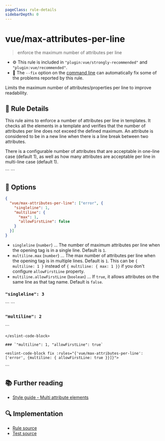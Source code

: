 ```yaml
---
pageClass: rule-details
sidebarDepth: 0
---
```

# vue/max-attributes-per-line
> enforce the maximum number of attributes per line

- :gear: This rule is included in `"plugin:vue/strongly-recommended"` and `"plugin:vue/recommended"`.
- :wrench: The `--fix` option on the [command line](https://eslint.org/docs/user-guide/command-line-interface#fixing-problems) can automatically fix some of the problems reported by this rule.

Limits the maximum number of attributes/properties per line to improve readability.

## :book: Rule Details

This rule aims to enforce a number of attributes per line in templates.
It checks all the elements in a template and verifies that the number of attributes per line does not exceed the defined maximum.
An attribute is considered to be in a new line when there is a line break between two attributes.

There is a configurable number of attributes that are acceptable in one-line case (default 1), as well as how many attributes are acceptable per line in multi-line case (default 1).

<eslint-code-block fix :rules="{'vue/max-attributes-per-line': ['error']}">
```
<template>
  <!-- ✓ GOOD -->
  <MyComponent lorem="1"/>
  <MyComponent
    lorem="1"
    ipsum="2"
  />
  <MyComponent
    lorem="1"
    ipsum="2"
    dolor="3"
  />

  <!-- ✗ BAD -->
  <MyComponent lorem="1" ipsum="2"/>
  <MyComponent
    lorem="1" ipsum="2"
  />
  <MyComponent
    lorem="1" ipsum="2"
    dolor="3"
  />
</template>
```
</eslint-code-block>

## :wrench: Options

```json
{
  "vue/max-attributes-per-line": ["error", {
    "singleline": 1,
    "multiline": {
      "max": 1,
      "allowFirstLine": false
    }
  }]
}
```

- `singleline` (`number`) ... The number of maximum attributes per line when the opening tag is in a single line. Default is `1`.
- `multiline.max` (`number`) ... The max number of attributes per line when the opening tag is in multiple lines. Default is `1`. This can be `{ multiline: 1 }` instead of `{ multiline: { max: 1 }}` if you don't configure `allowFirstLine` property.
- `multiline.allowFirstLine` (`boolean`) ... If `true`, it allows attributes on the same line as that tag name. Default is `false`.

### `"singleline": 3`

<eslint-code-block fix :rules="{'vue/max-attributes-per-line': ['error', {singleline: 3}]}">
```
<template>
  <!-- ✓ GOOD -->
  <MyComponent lorem="1" ipsum="2" dolor="3" />

  <!-- ✗ BAD -->
  <MyComponent lorem="1" ipsum="2" dolor="3" sit="4" />
</template>
```
</eslint-code-block>

### `"multiline": 2`

<eslint-code-block fix :rules="{'vue/max-attributes-per-line': ['error', {multiline: 2}]}">
```
<template>
  <!-- ✓ GOOD -->
  <MyComponent
    lorem="1" ipsum="2"
    dolor="3"
  />

  <!-- ✗ BAD -->
  <MyComponent
    lorem="1" ipsum="2" dolor="3"
    sit="4"
  />
</template>
```
</eslint-code-block>

### `"multiline": 1, "allowFirstLine": true`

<eslint-code-block fix :rules="{'vue/max-attributes-per-line': ['error', {multiline: { allowFirstLine: true }}]}">
```
<template>
  <!-- ✓ GOOD -->
  <MyComponent lorem="1"
               ipsum="2"
               dolor="3"
  />
</template>
```
</eslint-code-block>

## :books: Further reading

- [Style guide - Multi attribute elements](https://vuejs.org/v2/style-guide/#Multi-attribute-elements-strongly-recommended)

## :mag: Implementation

- [Rule source](https://github.com/vuejs/eslint-plugin-vue/blob/master/lib/rules/max-attributes-per-line.js)
- [Test source](https://github.com/vuejs/eslint-plugin-vue/blob/master/tests/lib/rules/max-attributes-per-line.js)

